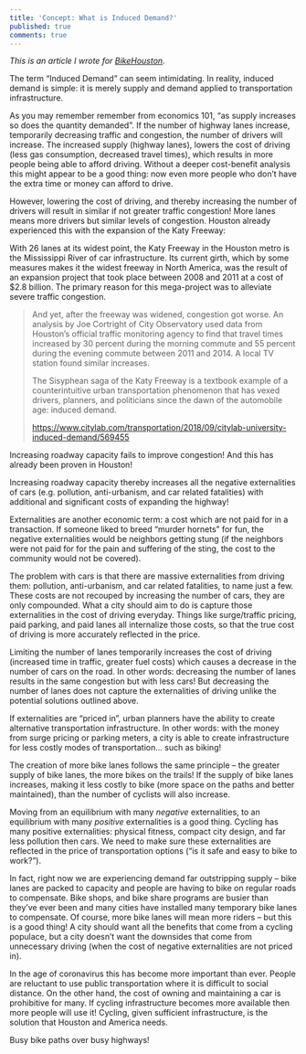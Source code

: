 ```yaml
---
title: 'Concept: What is Induced Demand?'
published: true
comments: true
---
```


_This is an article I wrote for [BikeHouston](https://bikehouston.org/what-is-induced-demand/)._

The term “Induced Demand” can seem intimidating. In reality, induced demand is simple: it is merely supply and demand applied to transportation infrastructure.

As you may remember remember from economics 101, “as supply increases so does the quantity demanded”. If the number of highway lanes increase, temporarily decreasing traffic and congestion, the number of drivers will increase. The increased supply (highway lanes), lowers the cost of driving (less gas consumption, decreased travel times), which results in more people being able to afford driving. Without a deeper cost-benefit analysis this might appear to be a good thing: now even more people who don’t have the extra time or money can afford to drive.

However, lowering the cost of driving, and thereby increasing the number of drivers will result in similar if not greater traffic congestion! More lanes means more drivers but similar levels of congestion. Houston already experienced this with the expansion of the Katy Freeway:

With 26 lanes at its widest point, the Katy Freeway in the Houston metro is the Mississippi River of car infrastructure. Its current girth, which by some measures makes it the widest freeway in North America, was the result of an expansion project that took place between 2008 and 2011 at a cost of $2.8 billion. The primary reason for this mega-project was to alleviate severe traffic congestion.

>And yet, after the freeway was widened, congestion got worse. An analysis by Joe Cortright of City Observatory used data from Houston’s official traffic monitoring agency to find that travel times increased by 30 percent during the morning commute and 55 percent during the evening commute between 2011 and 2014. A local TV station found similar increases.
>
>The Sisyphean saga of the Katy Freeway is a textbook example of a counterintuitive urban transportation phenomenon that has vexed drivers, planners, and politicians since the dawn of the automobile age: induced demand.
>
>https://www.citylab.com/transportation/2018/09/citylab-university-induced-demand/569455

Increasing roadway capacity fails to improve congestion! And this has already been proven in Houston!

Increasing roadway capacity thereby increases all the negative externalities of cars (e.g. pollution, anti-urbanism, and car related fatalities) with additional and significant costs of expanding the highway!

Externalities are another economic term: a cost which are not paid for in a transaction. If someone liked to breed “murder hornets” for fun, the negative externalities would be neighbors getting stung (if the neighbors were not paid for for the pain and suffering of the sting, the cost to the community would not be covered).

The problem with cars is that there are massive externalities from driving them: pollution, anti-urbanism, and car related fatalities, to name just a few. These costs are not recouped by increasing the number of cars, they are only compounded. What a city should aim to do is capture those externalities in the cost of driving everyday. Things like surge/traffic pricing, paid parking, and paid lanes all internalize those costs, so that the true cost of driving is more accurately reflected in the price.

Limiting the number of lanes temporarily increases the cost of driving (increased time in traffic, greater fuel costs) which causes a decrease in the number of cars on the road. In other words: decreasing the number of lanes results in the same congestion but with less cars! But decreasing the number of lanes does not capture the externalities of driving unlike the potential solutions outlined above.

If externalities are “priced in”, urban planners have the ability to create alternative transportation infrastructure. In other words: with the money from surge pricing or parking meters, a city is able to create infrastructure for less costly modes of transportation… such as biking!

The creation of more bike lanes follows the same principle – the greater supply of bike lanes, the more bikes on the trails! If the supply of bike lanes increases, making it less costly to bike (more space on the paths and better maintained), than the number of cyclists will also increase.

Moving from an equilibrium with many _negative_ externalities, to an equilibrium with many _positive_ externalities is a good thing. Cycling has many positive externalities: physical fitness, compact city design, and far less pollution then cars. We need to make sure these externalities are reflected in the price of transportation options (“is it safe and easy to bike to work?”).

In fact, right now we are experiencing demand far outstripping supply – bike lanes are packed to capacity and people are having to bike on regular roads to compensate. Bike shops, and bike share programs are busier than they’ve ever been and many cities have installed many temporary bike lanes to compensate. Of course, more bike lanes will mean more riders – but this is a good thing! A city should want all the benefits that come from a cycling populace, but a city doesn’t want the downsides that come from unnecessary driving (when the cost of negative externalities are not priced in).

In the age of coronavirus this has become more important than ever. People are reluctant to use public transportation where it is difficult to social distance. On the other hand, the cost of owning and maintaining a car is prohibitive for many. If cycling infrastructure becomes more available then more people will use it! Cycling, given sufficient infrastructure, is the solution that Houston and America needs.

Busy bike paths over busy highways!